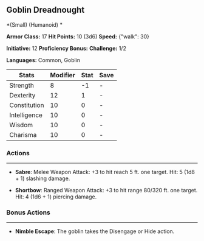 ## Goblin Dreadnought
*(Small) (Humanoid) *

**Armor Class:** 17
**Hit Points:** 10 (3d6)
**Speed:** {"walk": 30}

**Initiative:** 12
**Proficiency Bonus:**
**Challenge:** 1/2

**Languages:** Common, Goblin



| Stats | Modifier | Stat | Save
| ---- | ---- | ---- | ---- |
| Strength | 8 | -1 | - |
| Dexterity | 12 | 1 | - |
| Constitution | 10 | 0 | - |
| Intelligence | 10 | 0 | - |
| Wisdom | 10 | 0 | - |
| Charisma | 10 | 0 | - |

### Actions
 --- 
- **Sabre**: Melee Weapon Attack: +3 to hit  reach 5 ft.  one target. Hit: 5 (1d8 + 1) slashing damage.

- **Shortbow**: Ranged Weapon Attack: +3 to hit  range 80/320 ft.  one target. Hit: 4 (1d6 + 1) piercing damage.

### Bonus Actions
 --- 
- **Nimble Escape**: The goblin takes the Disengage or Hide action.

